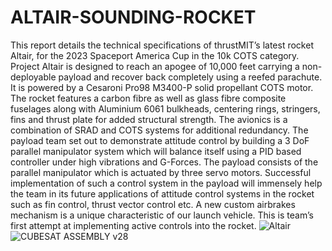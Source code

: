 # ALTAIR-SOUNDING-ROCKET
 This report details the technical specifications of thrustMIT’s latest rocket Altair, for the
 2023 Spaceport America Cup in the 10k COTS category. Project Altair is designed to reach
 an apogee of 10,000 feet carrying a non-deployable payload and recover back completely
 using a reefed parachute. It is powered by a Cesaroni Pro98 M3400-P solid propellant COTS
 motor. The rocket features a carbon fibre as well as glass fibre composite fuselages along
 with Aluminium 6061 bulkheads, centering rings, stringers, fins and thrust plate for added
 structural strength. The avionics is a combination of SRAD and COTS systems for additional
 redundancy. The payload team set out to demonstrate attitude control by building a 3 DoF
 parallel manipulator system which will balance itself using a PID based controller under high
 vibrations and G-Forces. The payload consists of the parallel manipulator which is actuated
 by three servo motors. Successful implementation of such a control system in the payload will
 immensely help the team in its future applications of attitude control systems in the rocket
 such as fin control, thrust vector control etc. A new custom airbrakes mechanism is a unique
 characteristic of our launch vehicle. This is team’s first attempt at implementing active controls
 into the rocket.
 ![Altair](https://github.com/user-attachments/assets/5feccf8b-378d-4ee0-bf51-27eba8d86fb2)
 ![CUBESAT ASSEMBLY v28](https://github.com/user-attachments/assets/bb307988-d9c6-4c74-986f-40891eba6b07)
